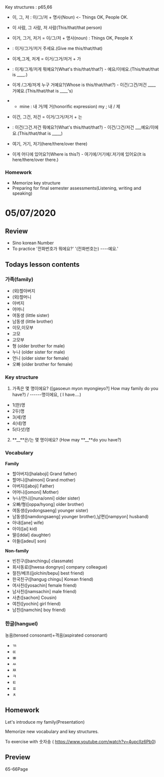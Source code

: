 Key structures  : p65,66

- 이, 그, 저  : 이/그/저 + 명사(Noun) <- Things OK, People OK.

- 이 사람, 그 사람, 저 사람(This/that/that person)

- 이거, 그거, 저거 = 이/그/저 + 명사(noun)  :  Things OK, People X

- : 이거/그거/저거 주세요.(Give me this/that/that)

- 이게,그게, 저게 = 이거/그거/저거 + 가

- : 이게/그게/저게 뭐예요?(What's this/that/that?) - 예요/이에요.(This/that/that is ____.)

-  이게 /그게/저게 누구 거예요?(Whose is this/that/that?)  - 이건/그건/저건 ____거예요.(This/that/that is ____'s)

- * mine : 내 거/제 거(honorific expression)         my ; 내 / 제

- 이건, 그건, 저건 = 이거/그거/저거 + 는

- : 이건/그건.저건 뭐예요?(What's this/that/that?) - 이건/그건/저건 ___예요/이에요.(This/that/that is ____,)

- 여기, 거기, 저기(here/there/over there)

- 이게 어디에 있어요?(Where is this?) - 여기에/거기에/.저기에 있어요(It is here/there/over there.)


### Homework
- Memorize key structure
- Preparing for final semester assessments(Listening, writing and speaking)



# 05/07/2020

## Review

- Sino korean Number
- To practice '전화번호가 뭐에요?' '(전화번호는) ----예요.'

## Todays lesson contents

### 가족(family)

- (외)할아버지
- (외)할머니
- 아버지
- 어머니
- 여동생 (little sister)
- 남동생 (little brother)
- 이모,이모부
- 고모
- 고모부
- 형 (older brother for male)
- 누나 (older sister for male)
- 언니 (older sister for female)
- 오빠 (older brother for female)

### Key structure

1. 가족은 몇 명이에요? ([gasoeun myon myongieyo?] How may family do you have?) / ------명이에요, ( I have....)

- 1(한)명
- 2두)명
- 3(세)명
- 4(네)명
- 5(다섯)명

2. **\_\_**은/는 몇 명이에요? (How may **\_\_**do you have?)

### Vocabulary

**Family**

- 할아버지([halaboji] Grand father)
- 할머니([halmoni] Grand mother)
- 아버지([aboji] Father)
- 어머니([omoni] Mother)
- 누나/언니([nuna/onni] older sister)
- 오빠/형([oppa/hyong] older brother)
- 여동생([yodongsaeng] younger sister)
- 남동생([namdongsaeng] younger brother),남편([nampyon] husband)
- 아내([ane] wife)
- 아이([ai] kid)
- 딸([ddal] daughter)
- 아들([adeul] son)

**Non-family**

- 빈친구([banchingu] classmate)
- 회사동료([hwesa dongnyo] company colleague)
- 절친/베프([jolchin/bepu] best friend)
- 한국친구([hangug chingu] Korean friend)
- 여사친([yosachin] female friend)
- 남사친([namsachin] male friend)
- 사촌([sachon] Cousin)
- 여친([yochin] girl friend)
- 남친([namchin] boy friend)

### 한글(hanguel)

농음(tensed consonant)+격음(aspirated consonant)

- ㄲ
- ㄸ
- ㅃ
- ㅆ
- ㅉ
- ㅋ
- ㅌ
- ㅍ
- ㅊ

## Homework

Let's introduce my family(Presentation)

Memorize new vocabulary and key structures.

To exercise with 숫자송 ( https://www.youtube.com/watch?v=4upcIIz6Pb0)

## Preview

65-66Page
